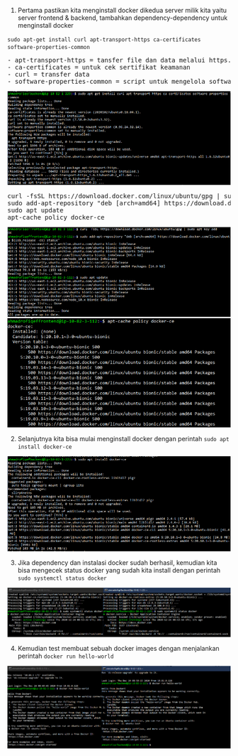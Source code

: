 1. Pertama pastikan kita menginstall docker dikedua server milik kita yaitu server frontend & backend, tambahkan dependency-dependency untuk menginstall docker

<code>sudo apt-get install curl apt-transport-https ca-certificates software-properties-common</code>

<pre>
- apt-transport-https = tansfer file dan data melalui https.
- ca-certificates = untuk cek sertifikat keamanan
- curl = transfer data
- software-properties-common = script untuk mengelola software.
</pre>

<img src="/week3/assets/1.png">

<pre>
curl -fsSL https://download.docker.com/linux/ubuntu/gpg | sudo apt-key add -
sudo add-apt-repository "deb [arch=amd64] https://download.docker.com/linux/ubuntu $(lsb_release -cs) stable"
sudo apt update
apt-cache policy docker-ce
</pre>

<img src="/week3/assets/2.png">

<img src="/week3/assets/3.png">

2. Selanjutnya kita bisa mulai menginstall docker dengan perintah <code>sudo apt install docker-ce</code>

<img src="/week3/assets/4.png">

3. Jika dependency dan instalasi docker sudah berhasil, kemudian kita bisa mengecek status docker yang sudah kita install dengan perintah <code>sudo systemctl status docker</code>

<img src="/week3/assets/5.png">

4. Kemudian test membuat sebuah docker images dengan menjalankan perintah <code>docker run hello-world</code>

<img src="/week3/assets/6.png">
